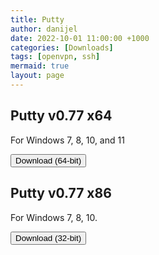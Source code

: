 ```yaml
---
title: Putty
author: danijel
date: 2022-10-01 11:00:00 +1000
categories: [Downloads]
tags: [openvpn, ssh]
mermaid: true
layout: page
---
```


## Putty v0.77 x64

For Windows 7, 8, 10, and 11

<a href="/downloads/files/putty-64bit-0.77-installer.msi"><button type="button" class="btn btn-warning btn-lg">Download (64-bit)</button></a>


## Putty v0.77 x86

For Windows 7, 8, 10.

<a href="/downloads/files/putty-0.77-installer.msi"><button type="button" class="btn btn-warning btn-lg">Download (32-bit)</button></a>
